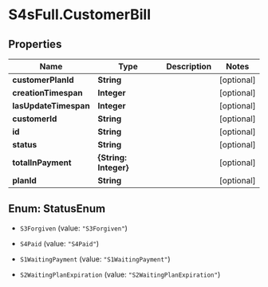 # S4sFull.CustomerBill

## Properties
Name | Type | Description | Notes
------------ | ------------- | ------------- | -------------
**customerPlanId** | **String** |  | [optional] 
**creationTimespan** | **Integer** |  | [optional] 
**lasUpdateTimespan** | **Integer** |  | [optional] 
**customerId** | **String** |  | [optional] 
**id** | **String** |  | [optional] 
**status** | **String** |  | [optional] 
**totalInPayment** | **{String: Integer}** |  | [optional] 
**planId** | **String** |  | [optional] 


<a name="StatusEnum"></a>
## Enum: StatusEnum


* `S3Forgiven` (value: `"S3Forgiven"`)

* `S4Paid` (value: `"S4Paid"`)

* `S1WaitingPayment` (value: `"S1WaitingPayment"`)

* `S2WaitingPlanExpiration` (value: `"S2WaitingPlanExpiration"`)




